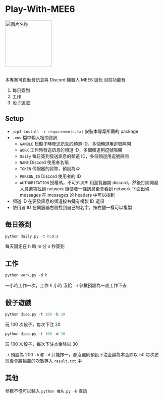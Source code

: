 # Play-With-MEE6

<img src="https://static.wikia.nocookie.net/discord/images/e/e6/Mee6.png/revision/latest?cb=20201028153812" width = "150" height = "150" alt="图片名称" align=center />
<br></br>

本專案可自動發訊息與 Discord 機器人 MEE6 遊玩
目前功能有
1. 每日簽到
2. 工作
3. 骰子遊戲

## Setup
* `pip3 install -r requirements.txt` 安裝本專案所需的 package
* `.env` 檔中輸入相關資訊
  * `GAMBLE` 玩骰子時發送訊息的頻道 ID，多個頻道用逗號隔開
  * `WORK` 工作時發送訊息的頻道 ID，多個頻道用逗號隔開
  * `Daily` 每日簽到發送訊息的頻道 ID，多個頻道用逗號隔開
  * `NAME` Discord 使用者名稱
  * `TOKEN` 伺服器的貨幣，預設為:coin:
  * `PERSON_ID` Discord 使用者的 ID
  * `AUTHORIZATION` 授權碼，不可外流!!!
    用瀏覽器開 discord，然後打開開發人員選項找到 network
    隨便發一條訊息後會看到 network 下面出現 messages
    在 messages 的 headers 中可以找到
* 頻道 ID 在要發訊息的頻道按右鍵有複製 ID 選項
* 使用者 ID 在伺服器右側找到自己的名字，按右鍵一樣可以複製
## 每日簽到
```python
python daily.py -t h:m:s
```
每天固定在 h 時 m 分 s 秒簽到
## 工作
```python
python work.py -d h
```
一小時工作一次，工作 h 小時
沒給 `-d` 參數預設為一直工作下去
## 骰子遊戲
```python
python dice.py -t 100 -b 20
```
玩 100 次骰子，每次下注 20
```python
python dice.py -t 100 -d 30
```
玩 100 次骰子，每次下注本金除以 30

`-t` 預設為 200
`-b` 和 `-d` 只能擇一，都沒選則預設下注金額為本金除以 50
每次遊玩後會將輸贏的次數存入 `result.txt` 中
## 其他
參數不懂可以輸入 `python 檔名.py -h` 查詢